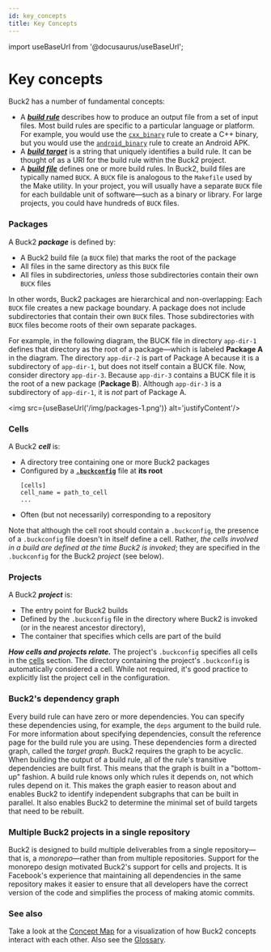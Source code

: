 ```yaml
---
id: key_concepts
title: Key Concepts
---
```


import useBaseUrl from '@docusaurus/useBaseUrl';

# Key concepts

Buck2 has a number of fundamental concepts:

- A [**_build rule_**](build_rule.md) describes how to produce an output file
  from a set of input files. Most build rules are specific to a particular
  language or platform. For example, you would use the
  [`cxx_binary`](../../prelude/rules/cxx_binary) rule to create a C++ binary,
  but you would use the [`android_binary`](../../prelude/rules/android_binary)
  rule to create an Android APK.
- A [**_build target_**](build_target.md) is a string that uniquely identifies a
  build rule. It can be thought of as a URI for the build rule within the Buck2
  project.
- A [**_build file_**](build_rule.md) defines one or more build rules. In Buck2,
  build files are typically named `BUCK`. A `BUCK` file is analogous to the
  `Makefile` used by the Make utility. In your project, you will usually have a
  separate `BUCK` file for each buildable unit of software—such as a binary or
  library. For large projects, you could have hundreds of `BUCK` files.

### Packages

A Buck2 **_package_** is defined by:

- A Buck2 build file (a `BUCK` file) that marks the root of the package
- All files in the same directory as this `BUCK` file
- All files in subdirectories, _unless_ those subdirectories contain their own
  `BUCK` files

In other words, Buck2 packages are hierarchical and non-overlapping: Each `BUCK`
file creates a new package boundary. A package does not include subdirectories
that contain their own `BUCK` files. Those subdirectories with `BUCK` files
become roots of their own separate packages.

For example, in the following diagram, the BUCK file in directory `app-dir-1`
defines that directory as the root of a package—which is labeled **Package A**
in the diagram. The directory `app-dir-2` is part of Package A because it is a
subdirectory of `app-dir-1`, but does not itself contain a BUCK file. Now,
consider directory `app-dir-3`. Because `app-dir-3` contains a BUCK file it is
the root of a new package (**Package B**). Although `app-dir-3` is a
subdirectory of `app-dir-1`, it is _not_ part of Package A.

<img src={useBaseUrl('/img/packages-1.png')} alt='justifyContent'/>

### Cells

A Buck2 **_cell_** is:

- A directory tree containing one or more Buck2 packages
- Configured by a [**`.buckconfig`**](buckconfig.md) file at **its root**
  ```
  [cells]
  cell_name = path_to_cell
  ...
  ```
- Often (but not necessarily) corresponding to a repository

Note that although the cell root should contain a `.buckconfig`, the presence of
a `.buckconfig` file doesn't in itself define a cell. Rather, _the cells
involved in a build are defined at the time Buck2 is invoked_; they are
specified in the `.buckconfig` for the Buck2 _project_ (see below).

### Projects

A Buck2 **_project_** is:

- The entry point for Buck2 builds
- Defined by the `.buckconfig` file in the directory where Buck2 is invoked (or
  in the nearest ancestor directory),
- The container that specifies which cells are part of the build

**_How cells and projects relate._** The project's `.buckconfig` specifies all
cells in the [cells](buckconfig.md#cells) section. The directory containing the
project's `.buckconfig` is automatically considered a cell. While not required,
it's good practice to explicitly list the project cell in the configuration.

### Buck2's dependency graph

Every build rule can have zero or more dependencies. You can specify these
dependencies using, for example, the `deps` argument to the build rule. For more
information about specifying dependencies, consult the reference page for the
build rule you are using. These dependencies form a directed graph, called the
_target graph_. Buck2 requires the graph to be acyclic. When building the output
of a build rule, all of the rule's transitive dependencies are built first. This
means that the graph is built in a "bottom-up" fashion. A build rule knows only
which rules it depends on, not which rules depend on it. This makes the graph
easier to reason about and enables Buck2 to identify independent subgraphs that
can be built in parallel. It also enables Buck2 to determine the minimal set of
build targets that need to be rebuilt.

### Multiple Buck2 projects in a single repository

Buck2 is designed to build multiple deliverables from a single repository—that
is, a _monorepo_—rather than from multiple repositories. Support for the
monorepo design motivated Buck2's support for cells and projects. It is
Facebook's experience that maintaining all dependencies in the same repository
makes it easier to ensure that all developers have the correct version of the
code and simplifies the process of making atomic commits.

### See also

Take a look at the [Concept Map](concept_map.md) for a visualization of how
Buck2 concepts interact with each other. Also see the [Glossary](glossary.md).
